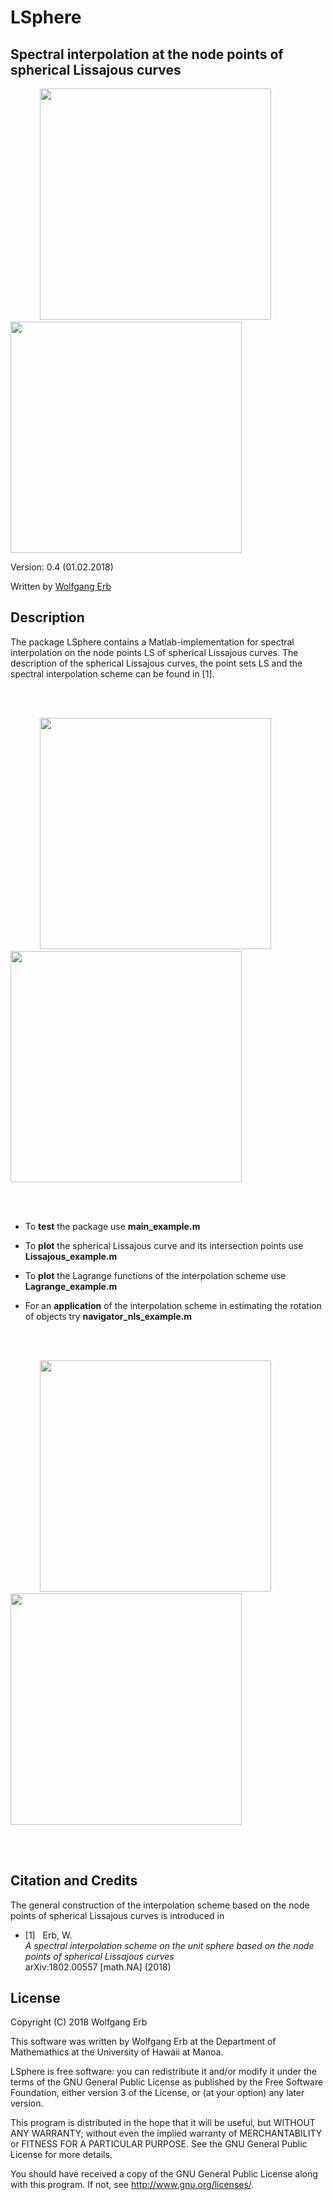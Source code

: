 # LSphere

Spectral interpolation at the node points of spherical Lissajous curves
--------------------------------------------------------------------------------

&nbsp;&nbsp;&nbsp;&nbsp;&nbsp;&nbsp;&nbsp;&nbsp;&nbsp; &nbsp;&nbsp;<img src="img/sphere.jpg" width="370"> &nbsp;&nbsp;&nbsp;&nbsp;&nbsp;&nbsp;&nbsp;&nbsp;&nbsp; &nbsp;&nbsp;<img src="img/sphere2.jpg" width="370"> 

Version: 0.4 (01.02.2018)

Written by <a href="http://math.hawaii.edu/~erb/index.html"> Wolfgang Erb</a>

Description
-----------

The package LSphere contains a Matlab-implementation for spectral interpolation on 
the node points LS of spherical Lissajous curves. The description of the spherical
Lissajous curves, the point sets LS and the spectral interpolation scheme can be found in [1]. 

<br><br>

&nbsp;&nbsp;&nbsp;&nbsp;&nbsp;&nbsp;&nbsp;&nbsp;&nbsp; &nbsp;&nbsp;<img src="img/LC44.jpg" width="370"> &nbsp;&nbsp;&nbsp;&nbsp;&nbsp;&nbsp;&nbsp;&nbsp;&nbsp; &nbsp;&nbsp;<img src="img/Gamma44.jpg" width="370"> 

<br><br>

- To **test** the package use **main_example.m**

- To **plot** the spherical Lissajous curve and its intersection points use **Lissajous_example.m**

- To **plot** the Lagrange functions of the interpolation scheme use **Lagrange_example.m**

- For an **application** of the interpolation scheme in estimating the rotation of objects try **navigator_nls_example.m**

<br><br>

&nbsp;&nbsp;&nbsp;&nbsp;&nbsp;&nbsp;&nbsp;&nbsp;&nbsp; &nbsp;&nbsp;<img src="img/LC54.jpg" width="370"> &nbsp;&nbsp;&nbsp;&nbsp;&nbsp;&nbsp;&nbsp;&nbsp;&nbsp; &nbsp;&nbsp;<img src="img/Gamma54.jpg" width="370"> 

<br><br>



Citation and Credits
--------------------

The general construction of the interpolation scheme based on the node points of spherical Lissajous curves is introduced in 


*   [1] &nbsp; Erb, W. <br>
    <i> A spectral interpolation scheme on the unit sphere based on the node points of spherical Lissajous curves </i> <br>
    arXiv:1802.00557 [math.NA] (2018) 


License
-------

Copyright (C) 2018 Wolfgang Erb

This software was written by Wolfgang Erb at the Department of Mathemathics at the University of Hawaii at Manoa.

LSphere is free software: you can redistribute it and/or modify
it under the terms of the GNU General Public License as published by
the Free Software Foundation, either version 3 of the License, or
(at your option) any later version.

This program is distributed in the hope that it will be useful,
but WITHOUT ANY WARRANTY; without even the implied warranty of
MERCHANTABILITY or FITNESS FOR A PARTICULAR PURPOSE.  See the
GNU General Public License for more details.

You should have received a copy of the GNU General Public License
along with this program. If not, see <http://www.gnu.org/licenses/>.
